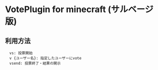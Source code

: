 # VotePlugin for minecraft (サルベージ版)
## 利用方法
```
  vs: 投票開始
  v {ユーザー名}: 指定したユーザーにvote
  vsend: 投票終了・結果の開示
```
